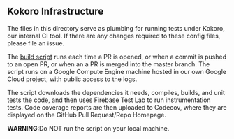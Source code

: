## Kokoro Infrastructure

The files in this directory serve as plumbing for running tests under Kokoro,
our internal CI tool. If there are any changes required to these config files,
please file an issue.

The [build script](./gcp_ubuntu/kokoro_build.sh) runs each time a PR is opened,
or when a commit is pushed to an open PR, or when an a PR is merged into the
master branch. The script runs on a Google Compute Engine machine hosted in our
own Google Cloud project, with public access to the logs.

The script downloads the dependencies it needs, compiles, builds, and unit tests
the code, and then uses Firebase Test Lab to run instrumentation tests. Code
coverage reports are then uploaded to Codecov, where they are displayed on the
GitHub Pull Request/Repo Homepage.

**WARNING**:Do NOT run the script on your local machine.

